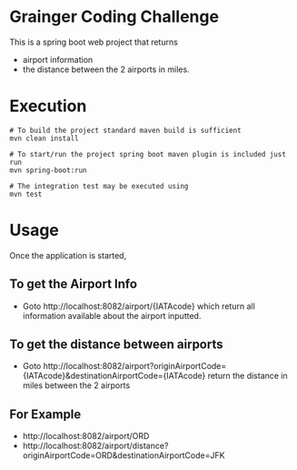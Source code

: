 # Grainger Coding Challenge

This is a spring boot web project that returns
   - airport information  
   - the distance between the 2 airports in miles.
# Execution
```
# To build the project standard maven build is sufficient
mvn clean install

# To start/run the project spring boot maven plugin is included just run
mvn spring-boot:run

# The integration test may be executed using
mvn test
```
 # Usage 
Once the application is started,
## To get the Airport Info 
- Goto http://localhost:8082/airport/{IATAcode} which return all information available about the airport inputted.

## To get the distance between airports
- Goto http://localhost:8082/airport?originAirportCode={IATAcode}&destinationAirportCode={IATAcode} return the distance in miles between the 2 airports



## For Example
- http://localhost:8082/airport/ORD
- http://localhost:8082/airport/distance?originAirportCode=ORD&destinationAirportCode=JFK
